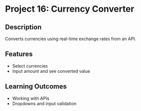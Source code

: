 # Project 16: Currency Converter

## Description
Converts currencies using real-time exchange rates from an API.

## Features
- Select currencies
- Input amount and see converted value

## Learning Outcomes
- Working with APIs
- Dropdowns and input validation
